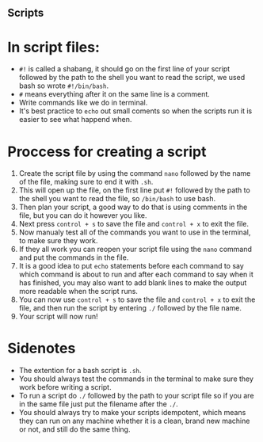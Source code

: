 ## Scripts

# In script files:
- `#!` is called a shabang, it should go on the first line of your script followed by the path to the shell you want to read the script, we used bash so wrote `#!/bin/bash`.
- `#` means everything after it on the same line is a comment.
-  Write commands like we do in terminal.
- It's best practice to `echo` out small coments so when the scripts run it is easier to see what happend when.

# Proccess for creating a script

1) Create the script file by using the command `nano` followed by the name of the file, making sure to end it with `.sh`.
2) This will open up the file, on the first line put `#!` followed by the path to the shell you want to read the file, so `/bin/bash` to use bash.
3) Then plan your script, a good way to do that is using comments in the file, but you can do it however you like.
4) Next press `control + s` to save the file and `control + x` to exit the file.
5) Now manualy test all of the commands you want to use in the terminal, to make sure they work.
6) If they all work you can reopen your script file using the `nano` command and put the commands in the file.
7) It is a good idea to put `echo` statements before each command to say which command is about to run and after each command to say when it has finished, you may also want to add blank lines to make the output more readable when the script runs.
8) You can now use `control + s` to save the file and `control + x` to exit the file, and then run the script by entering `./` followed by the file name.
9) Your script will now run!

# Sidenotes
- The extention for a bash script is `.sh`.
- You should always test the commands in the terminal to make sure they work before writing a script.
- To run a script do `./` followed by the path to your script file so if you are in the same file just put the filename after the `./`.
- You should always try to make your scripts idempotent, which means they can run on any machine whether it is a clean, brand new machine or not, and still do the same thing.